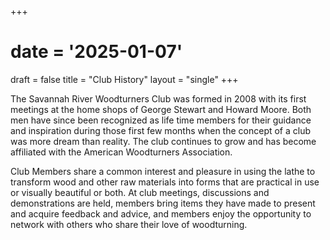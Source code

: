 +++
# date = '2025-01-07'
draft = false
title = "Club History"
layout = "single"
+++

The Savannah River Woodturners Club was formed in 2008 with its first meetings at the home shops of George Stewart and Howard Moore. Both men have since been recognized as life time members for their guidance and inspiration during those first few months when the concept of a club was more dream than reality. The club continues to grow and has become affiliated with the American Woodturners Association.

Club Members share a common interest and pleasure in using the lathe to transform wood and other raw materials into forms that are practical in use or visually beautiful or both. At club meetings, discussions and demonstrations are held, members bring items they have made to present and acquire feedback and advice, and members enjoy the opportunity to network with others who share their love of woodturning.
